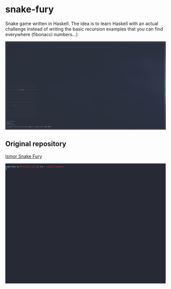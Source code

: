 # snake-fury

Snake game written in Haskell. The idea is to learn Haskell with an actual challenge instead of writing the basic 
recursion examples that you can find everywhere (fibonacci numbers...)

![Refactor 1](./assets/game.jpg)

## Original repository
[Ismor Snake Fury](https://github.com/lsmor/snake-fury)

![example of running](./assets/snake-mvp.gif)